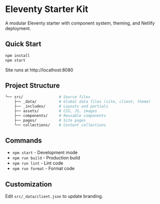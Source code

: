 # Eleventy Starter Kit

A modular Eleventy starter with component system, theming, and Netlify deployment.

## Quick Start

```bash
npm install
npm start
```

Site runs at http://localhost:8080

## Project Structure

```bash
└── src/                # Source files
    ├── _data/          # Global data files (site, client, theme)
    ├── _includes/      # Layouts and partials
    ├── assets/         # CSS, JS, images
    ├── components/     # Reusable components
    ├── pages/          # Site pages
    └── collections/    # Content collections
```

## Commands

- `npm start` - Development mode
- `npm run build` - Production build
- `npm run lint` - Lint code
- `npm run format` - Format code

## Customization

Edit `src/_data/client.json` to update branding.


